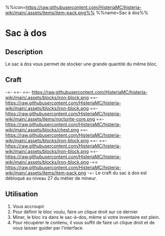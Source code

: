 %%icon=https://raw.githubusercontent.com/HisteriaMC/histeria-wiki/main/.assets/items/item-pack.png%%
%%name=Sac à dos%%

# Sac à dos

## Description
Le sac à dos vous permet de stocker une grande quantité du même bloc.

## Craft
-=-
 ==- 
 ==- https://raw.githubusercontent.com/HisteriaMC/histeria-wiki/main/.assets/blocks/iron-block.png
 ==- https://raw.githubusercontent.com/HisteriaMC/histeria-wiki/main/.assets/blocks/iron-block.png
 ==- https://raw.githubusercontent.com/HisteriaMC/histeria-wiki/main/.assets/items/nocturite-core.png
 ==- https://raw.githubusercontent.com/HisteriaMC/histeria-wiki/main/.assets/blocks/chest.png
 ==- https://raw.githubusercontent.com/HisteriaMC/histeria-wiki/main/.assets/blocks/iron-block.png
 ==- 
 ==- https://raw.githubusercontent.com/HisteriaMC/histeria-wiki/main/.assets/blocks/iron-block.png
 ==- https://raw.githubusercontent.com/HisteriaMC/histeria-wiki/main/.assets/blocks/iron-block.png
 -== https://raw.githubusercontent.com/HisteriaMC/histeria-wiki/main/.assets/items/item-pack.png
-=-
Le craft du sac à dos est débloqué au niveau 27 du métier de mineur.

## Utilisation
1. Vous accroupir
2. Pour définir le bloc voulu, faire un clique droit sur ce dernier
3. Miner, le bloc ira dans le sac-à-dos, même si votre inventaire est plein.
4. Pour récupérer le contenu, il vous suffit de faire un clique droit et de vous laisser guider par l'interface.
